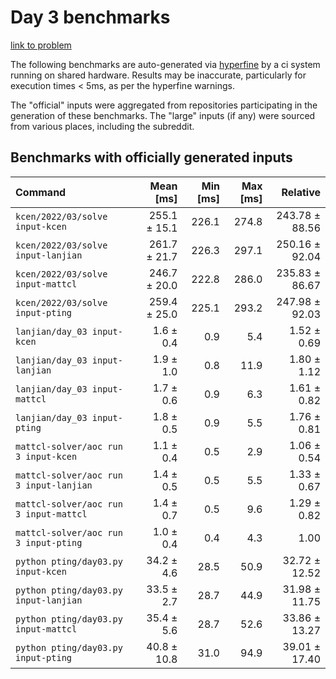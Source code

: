 # Day 3 benchmarks

[link to problem](http://adventofcode.com/2022/day/3)

The following benchmarks are auto-generated via [hyperfine](https://github.com/sharkdp/hyperfine) by a ci system running on shared hardware. Results may be inaccurate, particularly for execution times < 5ms, as per the hyperfine warnings.

The "official" inputs were aggregated from repositories participating in the generation of these benchmarks. The "large" inputs (if any) were sourced from various places, including the subreddit.

## Benchmarks with officially generated inputs
| Command | Mean [ms] | Min [ms] | Max [ms] | Relative |
|:---|---:|---:|---:|---:|
| `kcen/2022/03/solve input-kcen` | 255.1 ± 15.1 | 226.1 | 274.8 | 243.78 ± 88.56 |
| `kcen/2022/03/solve input-lanjian` | 261.7 ± 21.7 | 226.3 | 297.1 | 250.16 ± 92.04 |
| `kcen/2022/03/solve input-mattcl` | 246.7 ± 20.0 | 222.8 | 286.0 | 235.83 ± 86.67 |
| `kcen/2022/03/solve input-pting` | 259.4 ± 25.0 | 225.1 | 293.2 | 247.98 ± 92.03 |
| `lanjian/day_03 input-kcen` | 1.6 ± 0.4 | 0.9 | 5.4 | 1.52 ± 0.69 |
| `lanjian/day_03 input-lanjian` | 1.9 ± 1.0 | 0.8 | 11.9 | 1.80 ± 1.12 |
| `lanjian/day_03 input-mattcl` | 1.7 ± 0.6 | 0.9 | 6.3 | 1.61 ± 0.82 |
| `lanjian/day_03 input-pting` | 1.8 ± 0.5 | 0.9 | 5.5 | 1.76 ± 0.81 |
| `mattcl-solver/aoc run 3 input-kcen` | 1.1 ± 0.4 | 0.5 | 2.9 | 1.06 ± 0.54 |
| `mattcl-solver/aoc run 3 input-lanjian` | 1.4 ± 0.5 | 0.5 | 5.5 | 1.33 ± 0.67 |
| `mattcl-solver/aoc run 3 input-mattcl` | 1.4 ± 0.7 | 0.5 | 9.6 | 1.29 ± 0.82 |
| `mattcl-solver/aoc run 3 input-pting` | 1.0 ± 0.4 | 0.4 | 4.3 | 1.00 |
| `python pting/day03.py input-kcen` | 34.2 ± 4.6 | 28.5 | 50.9 | 32.72 ± 12.52 |
| `python pting/day03.py input-lanjian` | 33.5 ± 2.7 | 28.7 | 44.9 | 31.98 ± 11.75 |
| `python pting/day03.py input-mattcl` | 35.4 ± 5.6 | 28.7 | 52.6 | 33.86 ± 13.27 |
| `python pting/day03.py input-pting` | 40.8 ± 10.8 | 31.0 | 94.9 | 39.01 ± 17.40 |
